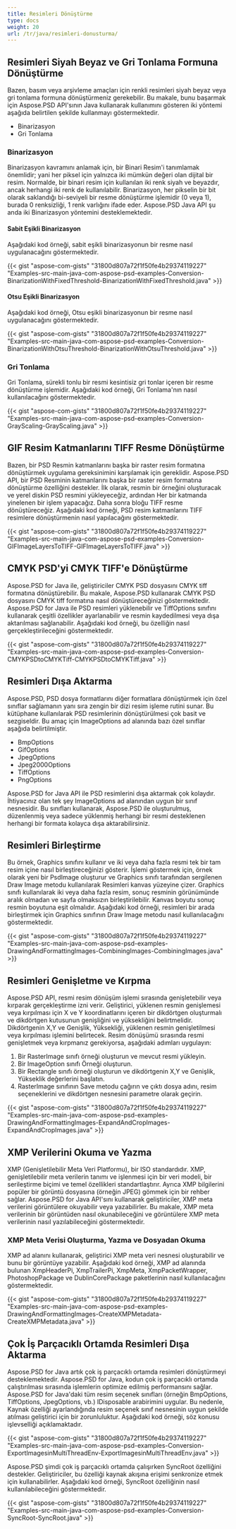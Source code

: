 ```yaml
---
title: Resimleri Dönüştürme
type: docs
weight: 20
url: /tr/java/resimleri-donusturma/
---
```


## **Resimleri Siyah Beyaz ve Gri Tonlama Formuna Dönüştürme**
Bazen, basım veya arşivleme amaçları için renkli resimleri siyah beyaz veya gri tonlama formuna dönüştürmeniz gerekebilir. Bu makale, bunu başarmak için Aspose.PSD API'sının Java kullanarak kullanımını gösteren iki yöntemi aşağıda belirtilen şekilde kullanmayı göstermektedir.

- Binarizasyon
- Gri Tonlama
### **Binarizasyon**
Binarizasyon kavramını anlamak için, bir Binari Resim'i tanımlamak önemlidir; yani her piksel için yalnızca iki mümkün değeri olan dijital bir resim. Normalde, bir binari resim için kullanılan iki renk siyah ve beyazdır, ancak herhangi iki renk de kullanılabilir. Binarizasyon, her pikselin bir bit olarak saklandığı bi-seviyeli bir resme dönüştürme işlemidir (0 veya 1), burada 0 renksizliği, 1 renk varlığını ifade eder. Aspose.PSD Java API şu anda iki Binarizasyon yöntemini desteklemektedir.
#### **Sabit Eşikli Binarizasyon**
Aşağıdaki kod örneği, sabit eşikli binarizasyonun bir resme nasıl uygulanacağını göstermektedir.

{{< gist "aspose-com-gists" "31800d807a72f1f50fe4b29374119227" "Examples-src-main-java-com-aspose-psd-examples-Conversion-BinarizationWithFixedThreshold-BinarizationWithFixedThreshold.java" >}}
#### **Otsu Eşikli Binarizasyon**
Aşağıdaki kod örneği, Otsu eşikli binarizasyonun bir resme nasıl uygulanacağını göstermektedir.

{{< gist "aspose-com-gists" "31800d807a72f1f50fe4b29374119227" "Examples-src-main-java-com-aspose-psd-examples-Conversion-BinarizationWithOtsuThreshold-BinarizationWithOtsuThreshold.java" >}}
### **Gri Tonlama**
Gri Tonlama, sürekli tonlu bir resmi kesintisiz gri tonlar içeren bir resme dönüştürme işlemidir. Aşağıdaki kod örneği, Gri Tonlama'nın nasıl kullanılacağını göstermektedir.

{{< gist "aspose-com-gists" "31800d807a72f1f50fe4b29374119227" "Examples-src-main-java-com-aspose-psd-examples-Conversion-GrayScaling-GrayScaling.java" >}}
## **GIF Resim Katmanlarını TIFF Resme Dönüştürme**
Bazen, bir PSD Resmin katmanlarını başka bir raster resim formatına dönüştürmek uygulama gereksinimini karşılamak için gereklidir. Aspose.PSD API, bir PSD Resminin katmanlarını başka bir raster resim formatına dönüştürme özelliğini destekler. İlk olarak, resmin bir örneğini oluşturacak ve yerel diskin PSD resmini yükleyeceğiz, ardından Her bir katmanda yinelenen bir işlem yapacağız. Daha sonra bloğu TIFF resme dönüştüreceğiz. Aşağıdaki kod örneği, PSD resim katmanlarını TIFF resimlere dönüştürmenin nasıl yapılacağını göstermektedir.

{{< gist "aspose-com-gists" "31800d807a72f1f50fe4b29374119227" "Examples-src-main-java-com-aspose-psd-examples-Conversion-GIFImageLayersToTIFF-GIFImageLayersToTIFF.java" >}}
## **CMYK PSD'yi CMYK TIFF'e Dönüştürme**
Aspose.PSD for Java ile, geliştiriciler CMYK PSD dosyasını CMYK tiff formatına dönüştürebilir. Bu makale, Aspose.PSD kullanarak CMYK PSD dosyasını CMYK tiff formatına nasıl dönüştüreceğinizi göstermektedir. Aspose.PSD for Java ile PSD resimleri yüklenebilir ve TiffOptions sınıfını kullanarak çeşitli özellikler ayarlanabilir ve resmin kaydedilmesi veya dışa aktarılması sağlanabilir. Aşağıdaki kod örneği, bu özelliğin nasıl gerçekleştirileceğini göstermektedir.

{{< gist "aspose-com-gists" "31800d807a72f1f50fe4b29374119227" "Examples-src-main-java-com-aspose-psd-examples-Conversion-CMYKPSDtoCMYKTiff-CMYKPSDtoCMYKTiff.java" >}}
## **Resimleri Dışa Aktarma**
Aspose.PSD, PSD dosya formatlarını diğer formatlara dönüştürmek için özel sınıflar sağlamanın yanı sıra zengin bir dizi resim işleme rutini sunar. Bu kütüphane kullanılarak PSD resimlerinin dönüştürülmesi çok basit ve sezgiseldir. Bu amaç için ImageOptions ad alanında bazı özel sınıflar aşağıda belirtilmiştir.

- BmpOptions
- GifOptions
- JpegOptions
- Jpeg2000Options
- TiffOptions
- PngOptions

Aspose.PSD for Java API ile PSD resimlerini dışa aktarmak çok kolaydır. İhtiyacınız olan tek şey ImageOptions ad alanından uygun bir sınıf nesnesidir. Bu sınıfları kullanarak, Aspose.PSD ile oluşturulmuş, düzenlenmiş veya sadece yüklenmiş herhangi bir resmi desteklenen herhangi bir formata kolayca dışa aktarabilirsiniz.
## **Resimleri Birleştirme**
Bu örnek, Graphics sınıfını kullanır ve iki veya daha fazla resmi tek bir tam resim içine nasıl birleştireceğinizi gösterir. İşlemi göstermek için, örnek olarak yeni bir PsdImage oluşturur ve Graphics sınıfı tarafından sergilenen Draw Image metodu kullanılarak Resimleri kanvas yüzeyine çizer. Graphics sınıfı kullanılarak iki veya daha fazla resim, sonuç resminin görünümünde aralık olmadan ve sayfa olmaksızın birleştirilebilir. Kanvas boyutu sonuç resmin boyutuna eşit olmalıdır. Aşağıdaki kod örneği, resimleri bir arada birleştirmek için Graphics sınıfının Draw Image metodu nasıl kullanılacağını göstermektedir.

{{< gist "aspose-com-gists" "31800d807a72f1f50fe4b29374119227" "Examples-src-main-java-com-aspose-psd-examples-DrawingAndFormattingImages-CombiningImages-CombiningImages.java" >}}
## **Resimleri Genişletme ve Kırpma**
Aspose.PSD API, resmi resim dönüşüm işlemi sırasında genişletebilir veya kırparak gerçekleştirme izni verir. Geliştirici, yüklenen resmin genişlemesi veya kırpılması için X ve Y koordinatlarını içeren bir dikdörtgen oluşturmalı ve dikdörtgen kutusunun genişliğini ve yüksekliğini belirtmelidir. Dikdörtgenin X,Y ve Genişlik, Yüksekliği, yüklenen resmin genişletilmesi veya kırpılması işlemini belirtecek. Resim dönüşümü sırasında resmi genişletmek veya kırpmanız gerekiyorsa, aşağıdaki adımları uygulayın:

1. Bir RasterImage sınıfı örneği oluşturun ve mevcut resmi yükleyin.
1. Bir ImageOption sınıfı Örneği oluşturun.
1. Bir Rectangle sınıfı örneği oluşturun ve dikdörtgenin X,Y ve Genişlik, Yükseklik değerlerini başlatın.
1. RasterImage sınıfının Save metodu çağırın ve çıktı dosya adını, resim seçeneklerini ve dikdörtgen nesnesini parametre olarak geçirin.

{{< gist "aspose-com-gists" "31800d807a72f1f50fe4b29374119227" "Examples-src-main-java-com-aspose-psd-examples-DrawingAndFormattingImages-ExpandAndCropImages-ExpandAndCropImages.java" >}}
## **XMP Verilerini Okuma ve Yazma**
XMP (Genişletilebilir Meta Veri Platformu), bir ISO standardıdır. XMP, genişletilebilir meta verilerin tanımı ve işlenmesi için bir veri modeli, bir serileştirme biçimi ve temel özellikleri standartlaştırır. Ayrıca XMP bilgilerini popüler bir görüntü dosyasına (örneğin JPEG) gömmek için bir rehber sağlar. Aspose.PSD for Java API'sını kullanarak geliştiriciler, XMP meta verilerini görüntülere okuyabilir veya yazabilirler. Bu makale, XMP meta verilerinin bir görüntüden nasıl okunabileceğini ve görüntülere XMP meta verilerinin nasıl yazılabileceğini göstermektedir.
### **XMP Meta Verisi Oluşturma, Yazma ve Dosyadan Okuma**
XMP ad alanını kullanarak, geliştirici XMP meta veri nesnesi oluşturabilir ve bunu bir görüntüye yazabilir. Aşağıdaki kod örneği, XMP ad alanında bulunan XmpHeaderPi, XmpTrailerPi, XmpMeta, XmpPacketWrapper, PhotoshopPackage ve DublinCorePackage paketlerinin nasıl kullanılacağını göstermektedir.

{{< gist "aspose-com-gists" "31800d807a72f1f50fe4b29374119227" "Examples-src-main-java-com-aspose-psd-examples-DrawingAndFormattingImages-CreateXMPMetadata-CreateXMPMetadata.java" >}}
## **Çok İş Parçacıklı Ortamda Resimleri Dışa Aktarma**
Aspose.PSD for Java artık çok iş parçacıklı ortamda resimleri dönüştürmeyi desteklemektedir. Aspose.PSD for Java, kodun çok iş parçacıklı ortamda çalıştırılması sırasında işlemlerin optimize edilmiş performansını sağlar. Aspose.PSD for Java'daki tüm resim seçenek sınıfları (örneğin BmpOptions, TiffOptions, JpegOptions, vb.) IDisposable arabirimini uygular. Bu nedenle, Kaynak özelliği ayarlandığında resim seçenek sınıf nesnesinin uygun şekilde atılması geliştirici için bir zorunluluktur. Aşağıdaki kod örneği, söz konusu işlevselliği açıklamaktadır.

{{< gist "aspose-com-gists" "31800d807a72f1f50fe4b29374119227" "Examples-src-main-java-com-aspose-psd-examples-Conversion-ExportImagesinMultiThreadEnv-ExportImagesinMultiThreadEnv.java" >}}


Aspose.PSD şimdi çok iş parçacıklı ortamda çalışırken SyncRoot özelliğini destekler. Geliştiriciler, bu özelliği kaynak akışına erişimi senkronize etmek için kullanabilirler. Aşağıdaki kod örneği, SyncRoot özelliğinin nasıl kullanılabileceğini göstermektedir.

{{< gist "aspose-com-gists" "31800d807a72f1f50fe4b29374119227" "Examples-src-main-java-com-aspose-psd-examples-Conversion-SyncRoot-SyncRoot.java" >}}

